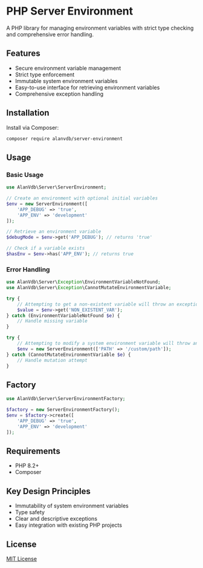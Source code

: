 # PHP Server Environment

A PHP library for managing environment variables with strict type checking and comprehensive error handling.

## Features

- Secure environment variable management
- Strict type enforcement
- Immutable system environment variables
- Easy-to-use interface for retrieving environment variables
- Comprehensive exception handling

## Installation

Install via Composer:

```bash
composer require alanvdb/server-environment
```

## Usage

### Basic Usage

```php
use AlanVdb\Server\ServerEnvironment;

// Create an environment with optional initial variables
$env = new ServerEnvironment([
    'APP_DEBUG' => 'true',
    'APP_ENV' => 'development'
]);

// Retrieve an environment variable
$debugMode = $env->get('APP_DEBUG'); // returns 'true'

// Check if a variable exists
$hasEnv = $env->has('APP_ENV'); // returns true
```

### Error Handling

```php
use AlanVdb\Server\Exception\EnvironmentVariableNotFound;
use AlanVdb\Server\Exception\CannotMutateEnvironmentVariable;

try {
    // Attempting to get a non-existent variable will throw an exception
    $value = $env->get('NON_EXISTENT_VAR');
} catch (EnvironmentVariableNotFound $e) {
    // Handle missing variable
}

try {
    // Attempting to modify a system environment variable will throw an exception
    $env = new ServerEnvironment(['PATH' => '/custom/path']);
} catch (CannotMutateEnvironmentVariable $e) {
    // Handle mutation attempt
}
```

## Factory

```php
use AlanVdb\Server\ServerEnvironmentFactory;

$factory = new ServerEnvironmentFactory();
$env = $factory->create([
    'APP_DEBUG' => 'true',
    'APP_ENV' => 'development'
]);
```

## Requirements

- PHP 8.2+
- Composer

## Key Design Principles

- Immutability of system environment variables
- Type safety
- Clear and descriptive exceptions
- Easy integration with existing PHP projects

## License

[MIT License](LICENSE)